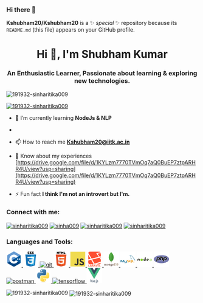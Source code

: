 ### Hi there 👋


**Kshubham20/Kshubham20** is a ✨ _special_ ✨ repository because its `README.md` (this file) appears on your GitHub profile.

<h1 align="center">Hi 👋, I'm Shubham Kumar</h1>
<h3 align="center">An Enthusiastic Learner, Passionate about learning & exploring new technologies.</h3>

<p align="left"> <img src="https://komarev.com/ghpvc/?username=191932-sinharitika009&label=Profile%20views&color=0e75b6&style=flat" alt="191932-sinharitika009" /> </p>

<p align="left"> <a href="https://github.com/ryo-ma/github-profile-trophy"><img src="https://github-profile-trophy.vercel.app/?username=191932-sinharitika009" alt="191932-sinharitika009" /></a> </p>

- 🌱 I’m currently learning **NodeJs & NLP**

- 

- 📫 How to reach me **Kshubham20@iitk.ac.in**

- 📄 Know about my experiences [https://drive.google.com/file/d/1KYLzm7770TVmOq7aQ0BuEP7ztpARHR4U/view?usp=sharing](https://drive.google.com/file/d/1KYLzm7770TVmOq7aQ0BuEP7ztpARHR4U/view?usp=sharing)

- ⚡ Fun fact **I think I'm not an introvert but I'm.**

<h3 align="left">Connect with me:</h3>
<p align="left">
<a href="https://linkedin.com/in/sinharitika009" target="blank"><img align="center" src="https://raw.githubusercontent.com/rahuldkjain/github-profile-readme-generator/master/src/images/icons/Social/linked-in-alt.svg" alt="sinharitika009" height="30" width="40" /></a>
<a href="https://www.kaggle.com/ritikasinha009" target="blank"><img align="center" src="https://raw.githubusercontent.com/rahuldkjain/github-profile-readme-generator/master/src/images/icons/Social/kaggle.svg" alt="sinha009" height="30" width="40" /></a>
<a href="https://instagram.com/sinharitika009" target="blank"><img align="center" src="https://raw.githubusercontent.com/rahuldkjain/github-profile-readme-generator/master/src/images/icons/Social/instagram.svg" alt="sinharitika009" height="30" width="40" /></a>
<a href="https://www.hackerrank.com/sinharitika009" target="blank"><img align="center" src="https://raw.githubusercontent.com/rahuldkjain/github-profile-readme-generator/master/src/images/icons/Social/hackerrank.svg" alt="sinharitika009" height="30" width="40" /></a>
</p>

<h3 align="left">Languages and Tools:</h3>
<p align="left"> <a href="https://www.w3schools.com/cpp/" target="_blank" rel="noreferrer"> <img src="https://raw.githubusercontent.com/devicons/devicon/master/icons/cplusplus/cplusplus-original.svg" alt="cplusplus" width="40" height="40"/> </a> <a href="https://www.w3schools.com/css/" target="_blank" rel="noreferrer"> <img src="https://raw.githubusercontent.com/devicons/devicon/master/icons/css3/css3-original-wordmark.svg" alt="css3" width="40" height="40"/> </a> <a href="https://git-scm.com/" target="_blank" rel="noreferrer"> <img src="https://www.vectorlogo.zone/logos/git-scm/git-scm-icon.svg" alt="git" width="40" height="40"/> </a> <a href="https://www.w3.org/html/" target="_blank" rel="noreferrer"> <img src="https://raw.githubusercontent.com/devicons/devicon/master/icons/html5/html5-original-wordmark.svg" alt="html5" width="40" height="40"/> </a> <a href="https://developer.mozilla.org/en-US/docs/Web/JavaScript" target="_blank" rel="noreferrer"> <img src="https://raw.githubusercontent.com/devicons/devicon/master/icons/javascript/javascript-original.svg" alt="javascript" width="40" height="40"/> </a> <a href="https://laravel.com/" target="_blank" rel="noreferrer"> <img src="https://raw.githubusercontent.com/devicons/devicon/master/icons/laravel/laravel-plain-wordmark.svg" alt="laravel" width="40" height="40"/> </a> <a href="https://www.mongodb.com/" target="_blank" rel="noreferrer"> <img src="https://raw.githubusercontent.com/devicons/devicon/master/icons/mongodb/mongodb-original-wordmark.svg" alt="mongodb" width="40" height="40"/> </a> <a href="https://www.mysql.com/" target="_blank" rel="noreferrer"> <img src="https://raw.githubusercontent.com/devicons/devicon/master/icons/mysql/mysql-original-wordmark.svg" alt="mysql" width="40" height="40"/> </a> <a href="https://nodejs.org" target="_blank" rel="noreferrer"> <img src="https://raw.githubusercontent.com/devicons/devicon/master/icons/nodejs/nodejs-original-wordmark.svg" alt="nodejs" width="40" height="40"/> </a> <a href="https://www.php.net" target="_blank" rel="noreferrer"> <img src="https://raw.githubusercontent.com/devicons/devicon/master/icons/php/php-original.svg" alt="php" width="40" height="40"/> </a> <a href="https://postman.com" target="_blank" rel="noreferrer"> <img src="https://www.vectorlogo.zone/logos/getpostman/getpostman-icon.svg" alt="postman" width="40" height="40"/> </a> <a href="https://www.python.org" target="_blank" rel="noreferrer"> <img src="https://raw.githubusercontent.com/devicons/devicon/master/icons/python/python-original.svg" alt="python" width="40" height="40"/> </a> <a href="https://www.tensorflow.org" target="_blank" rel="noreferrer"> <img src="https://www.vectorlogo.zone/logos/tensorflow/tensorflow-icon.svg" alt="tensorflow" width="40" height="40"/> </a> <a href="https://vuejs.org/" target="_blank" rel="noreferrer"> <img src="https://raw.githubusercontent.com/devicons/devicon/master/icons/vuejs/vuejs-original-wordmark.svg" alt="vuejs" width="40" height="40"/> </a> </p>

<p><img align="left" src="https://github-readme-stats.vercel.app/api/top-langs?username=191932-sinharitika009&show_icons=true&locale=en&layout=compact" alt="191932-sinharitika009" /></p>

<p>&nbsp;<img align="center" src="https://github-readme-stats.vercel.app/api?username=191932-sinharitika009&show_icons=true&locale=en" alt="191932-sinharitika009" /></p>
